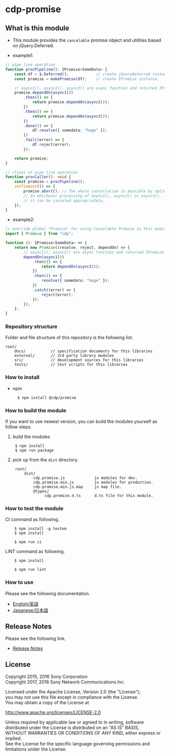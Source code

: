 ﻿# cdp-promise

## What is this module

* This module provides the `cancelable` promise object and utilities based on jQuery.Deferred.

- example1:
```ts
// pipe line operation
function procPipeline(): IPromise<SomeData> {
    const df = $.Deferred();            // create jQueryDeferred instance.
    const promise = makePromise(df);    // create IPromise instance.

    // async1(), async2(), async3() are async function and returned IPromise instance.
    promise.dependOn(async1())
        .then(() => {
            return promise.dependOn(async2());
        })
        .then(() => {
            return promise.dependOn(async3());
        })
        .done(() => {
            df.resolve({ somedata: "hoge" });
        })
        .fail((error) => {
            df.reject(error);
        });

    return promise;
}

// client of pipe line operation
function procCaller(): void {
    const promise = procPipeline();
    setTimeout(() => {
        promise.abort(); // The whole cancellation is possible by optional timing.
        // In whichever processing of async1(), async2() or async3(),
        // it can be canceled appropriately.
    });
}
```

- example2:
```ts
// override global "Promise" for using Cancelable Promise in this module scope.
import { Promise } from "cdp";

function (): IPromise<SomeData> => {
    return new Promise((resolve, reject, dependOn) => {
        // async1(), async2() are async function and returned IPromise instance.
        dependOn(async1())
            .then(() => {
                return dependOn(async2());
            })
            .then(() => {
                resolve({ somedata: "hoge" });
            })
            .catch((error) => {
                reject(error);
            });
        });
    };
}
```

### Repository structure
Folder and file structure of this repository is the following list.

    root/
        docs/           // specification documents for this libraries
        external/       // 3rd party library modules
        src/            // development sources for this libraries
        tests/          // test scripts for this libraries


### How to install

* npm

        $ npm install @cdp/promise


### How to build the module

If you want to use newest version, you can build the modules yourself as follow steps.

1. build the modules

        $ npm install
        $ npm run package

2. pick up from the `dist` directory.

        root/
            dist/
                cdp.promise.js             js modules for dev.
                cdp.promise.min.js         js modules for production.
                cdp.promise.min.js.map     js map file.
                @types/
                     cdp.promise.d.ts      d.ts file for this module.

### How to test the module

CI command as following.

        $ npm install -g testem
        $ npm install
        
        $ npm run ci

LINT command as following.
        
        $ npm install
        
        $ npm run lint


### How to use
Please see the following documentation.

- [English/英語](docs/en)
- [Japanese/日本語](docs/jp)

## Release Notes
Please see the following link.

- [Release Notes](RELEASENOTE.md)


## License

Copyright 2015, 2016 Sony Corporation  
Copyright 2017, 2018 Sony Network Communications Inc.  

Licensed under the Apache License, Version 2.0 (the "License");  
you may not use this file except in compliance with the License.  
You may obtain a copy of the License at

   http://www.apache.org/licenses/LICENSE-2.0

Unless required by applicable law or agreed to in writing, software  
distributed under the License is distributed on an "AS IS" BASIS,  
WITHOUT WARRANTIES OR CONDITIONS OF ANY KIND, either express or implied.  
See the License for the specific language governing permissions and  
limitations under the License.

